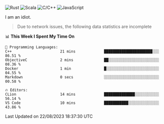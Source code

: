 ![Rust](https://img.shields.io/badge/Rust-000000?style=flat-square&logo=rust&logoColor=white)
![Scala](https://img.shields.io/badge/Scala-DC322F?style=flat-square&logo=Scala)
![C/C++](https://img.shields.io/badge/C++-00599c?style=flat-square&logo=C%2B%2B)
![JavaScript](https://img.shields.io/badge/JavaScript-323330?style=flat-square&logo=javascript&logoColor=F7DF1E)

I am an idiot.

> Due to network issues, the following data statistics are incomplete

<!--START_SECTION:waka-->
📊 **This Week I Spent My Time On** 

```text
💬 Programming Languages: 
C++                      21 mins             ██████████████████████░░░   86.51 % 
ObjectiveC               2 mins              ██░░░░░░░░░░░░░░░░░░░░░░░   08.36 % 
Docker                   1 min               █░░░░░░░░░░░░░░░░░░░░░░░░   04.55 % 
Markdown                 0 secs              ░░░░░░░░░░░░░░░░░░░░░░░░░   00.58 % 

🔥 Editors: 
CLion                    14 mins             ██████████████░░░░░░░░░░░   56.14 % 
VS Code                  10 mins             ███████████░░░░░░░░░░░░░░   43.86 % 
```


 Last Updated on 22/08/2023 18:37:30 UTC
<!--END_SECTION:waka-->
